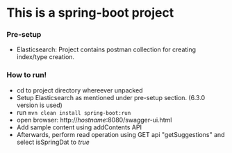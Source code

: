 # This is a spring-boot project

### Pre-setup
- Elasticsearch: Project contains postman collection for creating index/type creation.

### How to run!
  - cd to project directory whereever unpacked
  - Setup Elasticsearch as mentioned under pre-setup section. (6.3.0 version is used)
  - run ``mvn clean install spring-boot:run``
  - open browser: http://*hostname*:8080/swagger-ui.html
  - Add sample content using addContents API
  - Afterwards, perform read operation using GET api "getSuggestions" and select isSpringDat to *true*